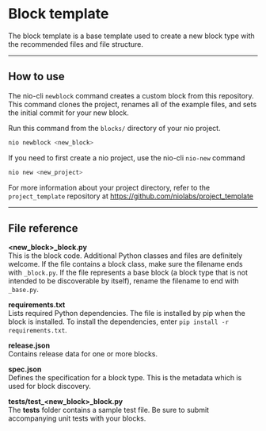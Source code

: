 # Block template

The block template is a base template used to create a new block type with the recommended files and file structure.

---

## How to use

The nio-cli `newblock` command creates a custom block from this repository. This command clones the project, renames all of the example files, and sets the initial commit for your new block.

Run this command from the `blocks/` directory of your nio project.

```bash
nio newblock <new_block>
```

If you need to first create a nio project, use the nio-cli `nio-new` command

```bash
nio new <new_project>
```

For more information about your project directory, refer to the `project_template` repository at <https://github.com/niolabs/project_template> 


---

## File reference

**<new_block>_block.py**<br>This is the block code. Additional Python classes and files are definitely welcome. If the file contains a block class, make sure the filename ends with `_block.py`. If the file represents a base block (a block type that is not intended to be discoverable by itself), rename the filename to end with `_base.py`.

**requirements.txt**<br>Lists required Python dependencies. The file is installed by pip when the block is installed. To install the dependencies, enter `pip install -r requirements.txt`.

**release.json**<br>Contains release data for one or more blocks.

**spec.json**<br>Defines the specification for a block type. This is the metadata which is used for block discovery.

**tests/test_<new_block>_block.py**<br>The **tests** folder contains a sample test file. Be sure to submit accompanying unit tests with your blocks.

